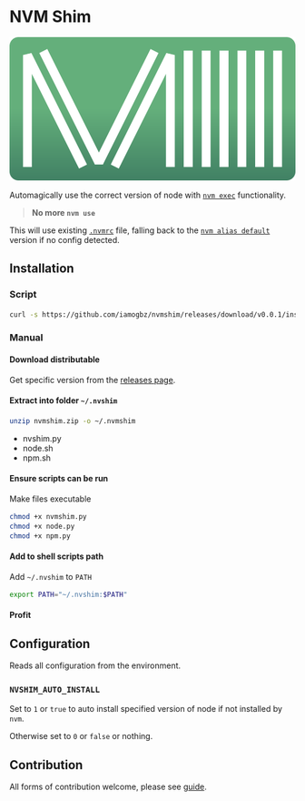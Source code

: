 # NVM Shim

![LOGO](./assets/images/logo.svg)

Automagically use the correct version of node with [`nvm exec`](https://github.com/nvm-sh/nvm#usage) functionality.

> **No more `nvm use`**

This will use existing [`.nvmrc`](https://github.com/nvm-sh/nvm#nvmrc) file, falling back to the [`nvm alias default`](https://github.com/nvm-sh/nvm#usage-1) version if no config detected.

## Installation

### Script

```sh
curl -s https://github.com/iamogbz/nvmshim/releases/download/v0.0.1/installer.py | python
```

### Manual

#### Download distributable

Get specific version from the [releases page](https://github.com/iamogbz/nvmshim/releases).

#### Extract into folder `~/.nvshim`

```sh
unzip nvmshim.zip -o ~/.nvmshim
```

- nvshim.py
- node.sh
- npm.sh

#### Ensure scripts can be run

Make files executable

```sh
chmod +x nvmshim.py
chmod +x node.py
chmod +x npm.py
```

#### Add to shell scripts path

Add `~/.nvshim` to `PATH`

```sh
export PATH="~/.nvshim:$PATH"
```

#### Profit

## Configuration

Reads all configuration from the environment.

### `NVSHIM_AUTO_INSTALL`

Set to `1` or `true` to auto install specified version of node if not installed by `nvm`.

Otherwise set to `0` or `false` or nothing.

## Contribution

All forms of contribution welcome, please see [guide](./CONTRIBUTING.md).

